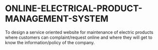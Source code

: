# ONLINE-ELECTRICAL-PRODUCT-MANAGEMENT-SYSTEM
To design a service oriented website for maintenance of electric products where customers can complaint/request online and where they will get to know the information/policy of the company.

